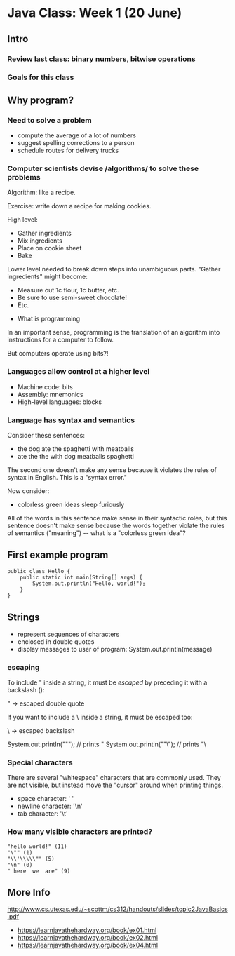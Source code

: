 # Java Class: Week 1 (20 June)

## Intro

### Review last class: binary numbers, bitwise operations

### Goals for this class

## Why program?

### Need to solve a problem

- compute the average of a lot of numbers
- suggest spelling corrections to a person
- schedule routes for delivery trucks

### Computer scientists devise /algorithms/ to solve these problems

Algorithm: like a recipe.

Exercise: write down a recipe for making cookies.

High level:
- Gather ingredients
- Mix ingredients
- Place on cookie sheet
- Bake

Lower level needed to break down steps into unambiguous parts. "Gather
ingredients" might become:
- Measure out 1c flour, 1c butter, etc.
- Be sure to use semi-sweet chocolate!
- Etc.
* What is programming

In an important sense, programming is the translation of an algorithm into
instructions for a computer to follow.

But computers operate using bits?!

### Languages allow control at a higher level

- Machine code: bits
- Assembly: mnemonics
- High-level languages: blocks

### Language has syntax and semantics

Consider these sentences:
- the dog ate the spaghetti with meatballs
- ate the the with dog meatballs spaghetti

The second one doesn't make any sense because it violates the rules of syntax in
English. This is a "syntax error."

Now consider:
- colorless green ideas sleep furiously

All of the words in this sentence make sense in their syntactic roles, but this
sentence doesn't make sense because the words together violate the rules of
semantics ("meaning") -- what is a "colorless green idea"?

## First example program

    public class Hello {
        public static int main(String[] args) {
            System.out.println("Hello, world!");
        }
    }

## Strings

- represent sequences of characters
- enclosed in double quotes
- display messages to user of program: System.out.println(message)

### escaping

To include " inside a string, it must be *escaped* by preceding it with a
backslash (\):

\" -> escaped double quote

If you want to include a \ inside a string, it must be escaped too:

\\ -> escaped backslash

System.out.println("\""); // prints "
System.out.println("\"\\"); // prints "\

### Special characters

There are several "whitespace" characters that are commonly used. They are not
visible, but instead move the "cursor" around when printing things.

- space character: ' '
- newline character: '\n'
- tab character: '\t'

### How many visible characters are printed?

    "hello world!" (11)
    "\"" (1)
    "\\'\\\\\"" (5)
    "\n" (0)
    " here  we  are" (9)

## More Info

http://www.cs.utexas.edu/~scottm/cs312/handouts/slides/topic2JavaBasics.pdf

- https://learnjavathehardway.org/book/ex01.html
- https://learnjavathehardway.org/book/ex02.html
- https://learnjavathehardway.org/book/ex04.html
